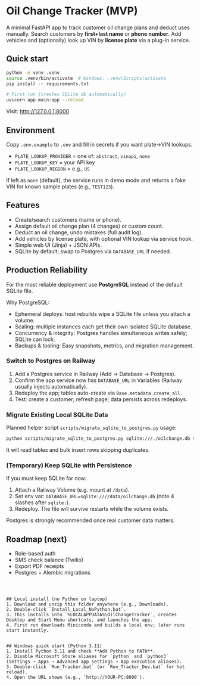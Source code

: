 # Oil Change Tracker (MVP)

A minimal FastAPI app to track customer oil change plans and deduct uses manually. 
Search customers by **first+last name** or **phone number**. Add vehicles and (optionally) look up VIN by **license plate** via a plug-in service.

## Quick start

```bash
python -m venv .venv
source .venv/bin/activate  # Windows: .venv\Scripts\activate
pip install -r requirements.txt

# First run (creates SQLite db automatically)
uvicorn app.main:app --reload
```

Visit: http://127.0.0.1:8000

## Environment

Copy `.env.example` to `.env` and fill in secrets if you want plate→VIN lookups.

- `PLATE_LOOKUP_PROVIDER` = one of: `abstract`, `vinapi`, `none`
- `PLATE_LOOKUP_KEY` = your API key
- `PLATE_LOOKUP_REGION` = e.g., `US`

If left as `none` (default), the service runs in demo mode and returns a fake VIN for known sample plates (e.g., `TEST123`).

## Features
- Create/search customers (name or phone).
- Assign default oil change plan (4 changes) or custom count.
- Deduct an oil change, undo mistakes (full audit log).
- Add vehicles by license plate, with optional VIN lookup via service hook.
- Simple web UI (Jinja) + JSON APIs.
- SQLite by default; swap to Postgres via `DATABASE_URL` if needed.

## Production Reliability

For the most reliable deployment use **PostgreSQL** instead of the default SQLite file.

Why PostgreSQL:
- Ephemeral deploys: host rebuilds wipe a SQLite file unless you attach a volume.
- Scaling: multiple instances each get their own isolated SQLite database.
- Concurrency & integrity: Postgres handles simultaneous writes safely; SQLite can lock.
- Backups & tooling: Easy snapshots, metrics, and migration management.

### Switch to Postgres on Railway
1. Add a Postgres service in Railway (Add → Database → Postgres).
2. Confirm the app service now has `DATABASE_URL` in Variables (Railway usually injects automatically).
3. Redeploy the app; tables auto-create via `Base.metadata.create_all`.
4. Test: create a customer; refresh page; data persists across redeploys.

### Migrate Existing Local SQLite Data
Planned helper script `scripts/migrate_sqlite_to_postgres.py` usage:
```bash
python scripts/migrate_sqlite_to_postgres.py sqlite:///./oilchange.db $DATABASE_URL
```
It will read tables and bulk insert rows skipping duplicates.

### (Temporary) Keep SQLite with Persistence
If you must keep SQLite for now:
1. Attach a Railway Volume (e.g. mount at `/data`).
2. Set env var: `DATABASE_URL=sqlite:////data/oilchange.db` (note 4 slashes after `sqlite:`).
3. Redeploy. The file will survive restarts while the volume exists.

Postgres is strongly recommended once real customer data matters.

## Roadmap (next)
- Role-based auth
- SMS check balance (Twilio)
- Export PDF receipts
- Postgres + Alembic migrations
```



## Local install (no Python on laptop)
1. Download and unzip this folder anywhere (e.g., Downloads).
2. Double‑click `Install_Local_NoPython.bat`.
3. This installs into `%LOCALAPPDATA%\OilChangeTracker`, creates Desktop and Start Menu shortcuts, and launches the app.
4. First run downloads Miniconda and builds a local env; later runs start instantly.


## Windows quick start (Python 3.11)
1. Install Python 3.11 and check **Add Python to PATH**.
2. Disable Microsoft Store aliases for `python` and `python3` (Settings → Apps → Advanced app settings → App execution aliases).
3. Double‑click `Run_Tracker.bat` (or `Run_Tracker_Dev.bat` for hot reload).
4. Open the URL shown (e.g., `http://YOUR-PC:8000`).
